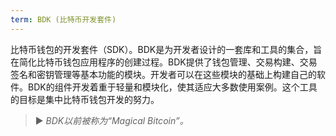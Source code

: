 ```yaml
---
term: BDK (比特币开发套件)
---
```


比特币钱包的开发套件（SDK）。BDK是为开发者设计的一套库和工具的集合，旨在简化比特币钱包应用程序的创建过程。BDK提供了钱包管理、交易构建、交易签名和密钥管理等基本功能的模块。开发者可以在这些模块的基础上构建自己的软件。BDK的组件开发着重于轻量和模块化，使其适应大多数使用案例。这个工具的目标是集中比特币钱包开发的努力。

> ► *BDK以前被称为“Magical Bitcoin”。*